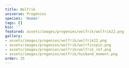 ```yaml
---
title: Wolfrik
universe: Progenies
species: 'Human'
tags: []
bio: ''
featured: assets/images/progenies/wolfrik/wolfrik22.png
gallery:
- assets/images/progenies/wolfrik/wolfrik22.png
- assets/images/progenies/wolfrik/wolrfinspin.png
- assets/images/progenies/wolfrik/wolfrik_ref.png
- assets/images/progenies/wolfrik/husband_moment.png
order: 35
---
```

